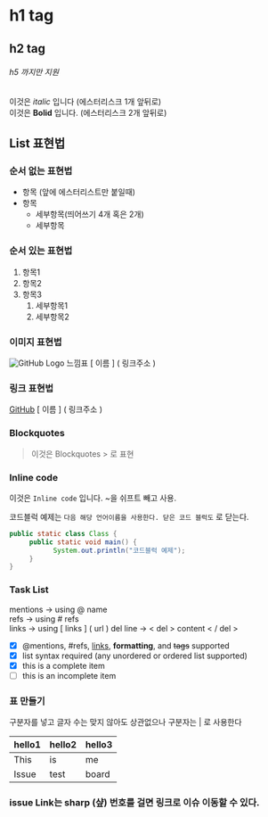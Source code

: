 # h1 tag
## h2 tag
###### h5 까지만 지원
이것은 *italic* 입니다 (에스터리스크 1개 앞뒤로) <br>
이것은 **Bolid** 입니다. (에스터리스크 2개 앞뒤로)

## List 표현법
### 순서 없는 표현법
* 항목 (앞에 에스터리스트만 붙일때)
* 항목
    * 세부항목(띄어쓰기 4개 혹은 2개)
    * 세부항목
### 순서 있는 표현법
1. 항목1
1. 항목2
1. 항목3
    1. 세부항목1
    1. 세부항목2

### 이미지 표현법
![GitHub Logo](https://byline.network/wp-content/uploads/2018/06/github-logo.png)
느낌표 [ 이름 ] ( 링크주소 )
### 링크 표현법
[GitHub](http://github.com)
  [ 이름 ] ( 링크주소 )

### Blockquotes
> 이것은  Blockquotes > 로 표현
### Inline code
이것은 `Inline code` 입니다. ~을 쉬프트 빼고 사용.

코드블럭 예제는 ``` 다음 해당 언어이름을 사용한다. 닫은 코드 블럭도 ``` 로 닫는다.
```java
public static class Class {
     public static void main() {
           System.out.println("코드블럭 예제");
     }
}
```

### Task List
mentions -> using @ name <br>
refs -> using # refs <br>
links -> using [ links ] ( url )
del line -> < del > content < / del >

- [x] @mentions, #refs, [links](), **formatting**, and <del>tags</del> supported
- [x] list syntax required (any unordered or ordered list supported)
- [x] this is a complete item
- [ ] this is an incomplete item

### 표 만들기
 구분자를 넣고 글자 수는 맞지  않아도 상관없으나 구분자는 | 로 사용한다

hello1 | hello2 | hello3
------ | ------- | -------
This | is | me
Issue | test | board

### issue Link는 sharp (샾) 번호를 걸면 링크로 이슈 이동할 수 있다.
